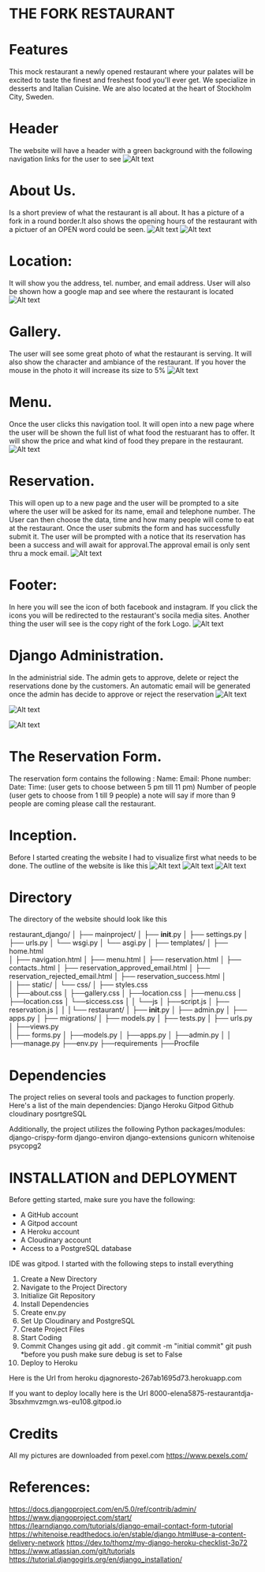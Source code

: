 # THE FORK RESTAURANT

# Features
This mock restaurant a newly opened restaurant where your palates will be excited to taste the finest and freshest food you'll ever get.
We specialize in desserts and Italian Cuisine. We are also located at the heart of Stockholm City, Sweden.

# Header
The website will have a header with a green background with the following navigation links for the user to see 
![Alt text]("https://res.cloudinary.com/dh5i9qtjf/image/upload/v1710487146/homepage_django_vn2t75.jpg")


# About Us. 
Is a short preview of what the restaurant is all about. It has a picture of a fork in a round border.It also shows the opening hours of the restaurant with a pictuer of an OPEN word could be seen.
![Alt text]("https://res.cloudinary.com/dh5i9qtjf/image/upload/v1710487147/about_us-django_s9eqbl.jpg")
![Alt text]("https://res.cloudinary.com/dh5i9qtjf/image/upload/v1710487146/openinghours_django_mwhnbu.jpg")
# Location: 
It will show you the address, tel. number, and email address. User will also be shown how a google map and see where the restaurant is located
![Alt text]("https://res.cloudinary.com/dh5i9qtjf/image/upload/v1710487146/location_django_c1lzzc.jpg")

# Gallery. 
The user will see some great photo of what the restaurant is serving. It will also show the character and ambiance of the restaurant. If you hover the mouse in the photo it will increase its size to 5%
![Alt text]("https://res.cloudinary.com/dh5i9qtjf/image/upload/v1710491385/gallery_django2_khq1lp.jpg")
# Menu.
Once the user clicks this navigation tool. It will open into a new page where the user will be shown the full list of what food the restuarant has to offer. It will show the price and what kind of food they prepare in the restaurant.
![Alt text]("https://res.cloudinary.com/dh5i9qtjf/image/upload/v1710487146/menu-django_idvtfi.jpg")

# Reservation.
This will open up to a new page and the user will be prompted to a site where the user will be asked for its name, email and telephone number. The User can then choose the data, time and how many people will come to eat at the restaurant. Once the user submits the form and has successfully submit it. The user will be prompted with a notice that its reservation has been a success and will await for approval.The approval email is only sent thru a mock email.
![Alt text]("https://res.cloudinary.com/dh5i9qtjf/image/upload/v1710487146/reservationformdjango_yfh2cx.jpg")

# Footer: 
In here you will see the icon of both facebook and instagram. If you click the icons you will be redirected to the restaurant's socila media sites. Another thing the user will see is the copy right of the fork Logo. 
![Alt text]("https://res.cloudinary.com/dh5i9qtjf/image/upload/v1710491385/footer_django_ytfmgn.jpg")

# Django Administration. 
In the administrial side. The admin gets to approve, delete or reject the reservations done by the customers. An automatic email will be generated once the admin has decide to approve or reject the reservation
![Alt text]("https://res.cloudinary.com/dh5i9qtjf/image/upload/v1710487146/site_adminreservation_jo6vgd.jpg")

![Alt text]("https://res.cloudinary.com/dh5i9qtjf/image/upload/v1710487146/djangoadmin1_g8eaun.jpg")


![Alt text]("https://res.cloudinary.com/dh5i9qtjf/image/upload/v1710487146/delete_approve_reject_fkwjwe.jpg")


# The Reservation Form. 
The reservation form contains the following :
            Name:
            Email:
            Phone number:
            Date:
            Time: (user gets to choose between 5 pm till 11 pm)
            Number of people (user gets to choose from 1 till 9 people)
        a note will say if more than 9 people are coming please call the restaurant.

# Inception.
Before I started creating the website I had to visualize first what needs to be done. 
The outline of the website is like this 
![Alt text]("https://res.cloudinary.com/dh5i9qtjf/image/upload/v1710487146/sketchomepage_azdo6s.jpg")
![Alt text]("https://res.cloudinary.com/dh5i9qtjf/image/upload/v1710487146/sketchmenu_d909wj.jpg")
![Alt text]("https://res.cloudinary.com/dh5i9qtjf/image/upload/v1710487146/scketchreservationpage_k8axeu.jpg")


# Directory
The directory of the website should look like this 

restaurant_django/
│
├── mainproject/
│   ├── __init__.py
│   ├── settings.py
│   ├── urls.py
│   └── wsgi.py
│   └── asgi.py
│
├── templates/
│   ├── home.html  
│   ├── navigation.html
│   ├── menu.html
│   ├── reservation.html
│   ├── contacts..html
│   ├── reservation_approved_email.html
│   ├── reservation_rejected_email.html
│   ├── reservation_success.html
│	
│
├── static/
│   └── css/
│       ├── styles.css   
│       ├──about.css
│       ├──gallery.css
│       ├──location.css
│       ├──menu.css
│       ├──location.css
│       └──siccess.css
│
│   └──js
│      ├──script.js
│	    ├── reservation.js
│
│
│└── restaurant/
│    ├── __init__.py
│    ├── admin.py
│    ├── apps.py
│    ├── migrations/
│    ├── models.py
│    ├── tests.py
│    ├── urls.py
│    ├──views.py   
│    ├── forms.py
│    ├──models.py
│    ├──apps.py
│    ├──admin.py
│
│
├──manage.py
├──env.py
├──requirements
├──Procfile




# Dependencies
The project relies on several tools and packages to function properly. Here's a list of the main dependencies:
   Django
   Heroku
   Gitpod 
   Github
   cloudinary
   posrtgreSQL

Additionally, the project utilizes the following Python packages/modules:
   django-crispy-form
   django-environ
   django-extensions
   gunicorn
   whitenoise
   psycopg2

# INSTALLATION and DEPLOYMENT
Before getting started, make sure you have the following:

- A GitHub account
- A Gitpod account 
- A Heroku account
- A Cloudinary account
- Access to a PostgreSQL database

IDE was gitpod. I started with the following steps to install everything
1. Create a New Directory
2. Navigate to the Project Directory
3. Initialize Git Repository
4. Install Dependencies
5. Create env.py
6. Set Up Cloudinary and PostgreSQL
7. Create Project Files
8. Start Coding
9. Commit Changes
    using git add .
          git commit -m "initial commit"
          git push
    *before you push make sure debug is set to False
10. Deploy to Heroku

Here is the Url from heroku
djagnoresto-267ab1695d73.herokuapp.com

If you want to deploy locally here is the Url
8000-elena5875-restaurantdja-3bsxhmvzmgn.ws-eu108.gitpod.io

# Credits

All my pictures are downloaded from pexel.com
https://www.pexels.com/


# References:
https://docs.djangoproject.com/en/5.0/ref/contrib/admin/
https://www.djangoproject.com/start/
https://learndjango.com/tutorials/django-email-contact-form-tutorial
https://whitenoise.readthedocs.io/en/stable/django.html#use-a-content-delivery-network
https://dev.to/thomz/my-django-heroku-checklist-3p72
https://www.atlassian.com/git/tutorials
https://tutorial.djangogirls.org/en/django_installation/